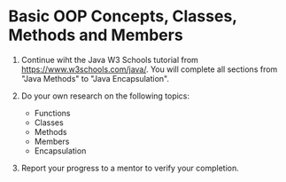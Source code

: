 # Basic OOP Concepts, Classes, Methods and Members

1. Continue wiht the Java W3 Schools tutorial from https://www.w3schools.com/java/. You will complete all sections from "Java Methods" to "Java Encapsulation".

2. Do your own research on the following topics:
	- Functions
	- Classes
	- Methods
	- Members
	- Encapsulation
  
3. Report your progress to a mentor to verify your completion.